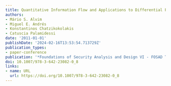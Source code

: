 ```yaml
---
title: Quantitative Information Flow and Applications to Differential Privacy
authors:
- Mário S. Alvim
- Miguel E. Andrés
- Konstantinos Chatzikokolakis
- Catuscia Palamidessi
date: '2011-01-01'
publishDate: '2024-02-16T13:53:54.713729Z'
publication_types:
- paper-conference
publication: '*Foundations of Security Analysis and Design VI - FOSAD Tutorial Lectures*'
doi: 10.1007/978-3-642-23082-0_8
links:
- name: URL
  url: https://doi.org/10.1007/978-3-642-23082-0_8
---
```


